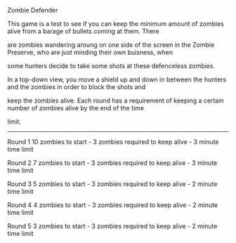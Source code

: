 Zombie Defender

This game is a test to see if you can keep the minimum amount of zombies alive from a barage of bullets coming at them.  There

are zombies wandering aroung on one side of the screen in the Zombie Preserve, who are just minding their own buisness, when 

some hunters decide to take some shots at these defenceless zombies.


In a top-down view, you move a shield up and down in between the hunters and the zombies in order to block the shots and 

keep the zombies alive.  Each round has a requirement of keeping a certain number of zombies alive by the end of the time

limit.

------------------------------------------------------------------------------------------------------------------------------
Round 1
10 zombies to start - 3 zombies required to keep alive - 3 minute time limit

Round 2
7 zombies to start  - 3 zombies required to keep alive - 3 minute time limit

Round 3
5 zombies to start  - 3 zombies required to keep alive - 2 minute time limit

Round 4
4 zombies to start  - 3 zombies required to keep alive - 2 minute time limit

Round 5
3 zombies to start  - 3 zombies required to keep alive - 2 minute time limit
